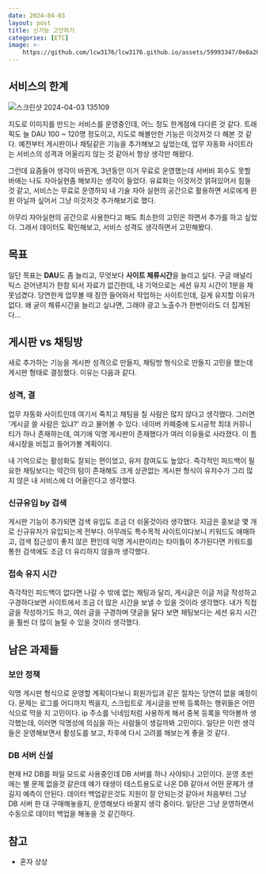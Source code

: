 ```yaml
---
date: 2024-04-03
layout: post
title: 신기능 고안하기
categories: [ETC]
image: >-
    https://github.com/lcw3176/lcw3176.github.io/assets/59993347/0e8a2075-f21c-404f-b359-725fbd2c3aeb
---
```


## 서비스의 한계

![스크린샷 2024-04-03 135109](https://github.com/lcw3176/lcw3176.github.io/assets/59993347/e3c309cc-3094-4358-9317-eb88ffd61f72)


지도로 이미지를 만드는 서비스를 운영중인데, 어느 정도 한계점에 다다른 것 같다.
트래픽도 늘 DAU 100 ~ 120명 정도이고, 지도로 해볼만한 기능은 이것저것 다 해본 것 같다.
예전부터 게시판이나 채팅같은 기능을 추가해보고 싶었는데, 
업무 자동화 사이트라는 서비스의 성격과 어울리지 않는 것 같아서 항상 생각만 해왔다.

그런데 요즘들어 생각이 바뀐게, 
3년동안 이거 무료로 운영했는데 서버비 회수도 못할 바에는 나도 자아실현좀 해보자는 생각이 들었다.
유료화는 이것저것 얽혀있어서 힘들 것 같고, 서비스는 무료로 운영하되 내 기술 자아 실현의 공간으로 활용하면 
서로에게 윈윈 아닐까 싶어서 그냥 이것저것 추가해보기로 했다.

아무리 자아실현의 공간으로 사용한다고 해도 최소한의 고민은 하면서 추가를 하고 싶었다. 
그래서 데이터도 확인해보고, 서비스 성격도 생각하면서 고민해봤다.

## 목표

일단 목표는 **DAU**도 좀 늘리고, 무엇보다 **사이트 체류시간**을 늘리고 싶다.
구글 애널리틱스 걷어낸지가 한참 되서 자료가 없긴한데, 내 기억으로는 세션 유지 시간이 1분을 채 못넘겼다. 
당연한게 업무볼 때 잠깐 들어와서 작업하는 사이트인데, 길게 유지할 이유가 없다.
왜 굳이 체류시간을 늘리고 싶냐면, 그래야 광고 노출수가 한번이라도 더 집계된다...

## 게시판 vs 채팅방

새로 추가하는 기능을 게시판 성격으로 만들지, 채팅방 형식으로 만들지 고민을 했는데 
게시판 형태로 결정했다. 이유는 다음과 같다.

### 성격, 결

업무 자동화 사이트인데 여기서 죽치고 채팅을 칠 사람은 많지 않다고 생각했다.
그러면 '게시글 쓸 사람은 있냐?' 라고 물어볼 수 있다.
네이버 카페중에 도시공학 최대 커뮤니티가 하나 존재하는데, 여기에 익명 게시판이 존재했다가 여러 이유들로 사라졌다. 이 틈새시장을 비집고 들어가볼 계획이다.

내 기억으로는 활성화도 잘되는 편이었고, 유저 참여도도 높았다. 
즉각적인 피드백이 필요한 채팅보다는 약간의 텀이 존재해도 크게 상관없는 게시판 형식이 유저수가 그리 많지 않은 내 서비스에 더 어울린다고 생각했다.

### 신규유입 by 검색

게시판 기능이 추가되면 검색 유입도 조금 더 쉬울것이라 생각했다. 지금은 홍보글 몇 개로 신규유저가 유입되는게 전부다. 아무래도 특수목적 사이트이다보니 키워드도 애매하고, 검색 접근성이 좋지 않은 편인데 익명 게시판이라는 타이틀이 추가된다면 키워드를 통한 검색에도 조금 더 유리하지 않을까 생각했다.

### 접속 유지 시간

즉각적인 피드백이 없다면 나갈 수 밖에 없는 채팅과 달리, 게시글은 이글 저글 작성하고 구경하다보면 사이트에서 조금 더 많은 시간을 보낼 수 있을 것이라 생각했다. 내가 직접 글을 작성하기도 하고, 여러 글을 구경하며 댓글을 달다 보면 채팅보다는 세션 유지 시간을 훨씬 더 많이 늘릴 수 있을 것이라 생각했다.


## 남은 과제들

### 보안 정책

익명 게시판 형식으로 운영할 계획이다보니 회원가입과 같은 절차는 당연히 없을 예정이다.
문제는 로그를 어디까지 찍을지, 스크립트로 게시글을 반복 등록하는 행위들은 어떤 식으로 막을 지 고민이다. ip 주소를 닉네임처럼 사용하게 해서 중복 등록을 막아볼까 생각했는데, 이러면 익명성에 의심을 하는 사람들이 생길까봐 고민이다. 일단은 이런 생각들은 운영해보면서 활성도를 보고, 차후에 다시 고려를 해보는게 좋을 것 같다.

### DB 서버 신설

현재 H2 DB를 파일 모드로 사용중인데 DB 서버를 하나 사야되나 고민이다.
운영 초반에는 별 문제 없을것 같은데 얘가 태생이 테스트용도로 나온 DB 같아서 어떤 문제가 생길지 예측이 안된다. 데이터 백업같은것도 지원이 잘 안되는것 같아서 처음부터 그냥 DB 서버 한 대 구매해놓을지, 운영해보다 바꿀지 생각 중이다. 일단은 그냥 운영하면서 수동으로 데이터 백업을 해놓을 것 같긴하다. 

## 참고

- 혼자 상상